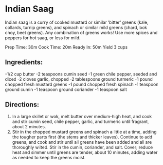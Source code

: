 # Indian SaagIndian saag is a curry of cooked mustard or similar 'bitter' greens (kale, collards, turnip greens), and spinach or similar mild greens (chard, bok choy, beet greens). Any combination of greens works! Use more spices and peppers for hot saag, or less for mild.Prep Time: 30mCook Time: 20mReady In: 50mYield 3 cups## Ingredients:-1/2 cup butter-2 teaspoons cumin seed-1 green chile pepper, seeded and diced-2 cloves garlic, chopped-2 tablespoons ground turmeric-1 pound chopped fresh mustard greens-1 pound chopped fresh spinach-1 teaspoon ground cumin-1 teaspoon ground coriander-1 teaspoon salt## Directions:1. In a large skillet or wok, melt butter over medium-high heat, and cook and stir cumin seed, chile pepper, garlic, and turmeric until fragrant, about 2 minutes.2. Stir in the chopped mustard greens and spinach a little at a time, adding the tougher parts first (the stems and thicker leaves). Continue to add greens, and cook and stir until all greens have been added and all are thoroughly wilted. Stir in the cumin, coriander, and salt. Cover; reduce heat and simmer until greens are tender, about 10 minutes, adding water as needed to keep the greens moist.
